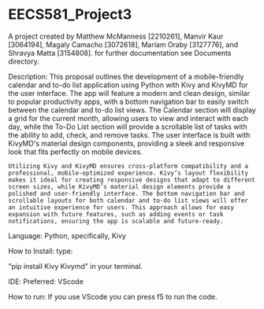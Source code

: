 # EECS581_Project3

A project created by Matthew McManness [2210261], Manvir Kaur [3064194], Magaly Camacho [3072618], Mariam Oraby [3127776], and Shravya Matta [3154808].
for further documentation see Documents directory.

Description: 
	This proposal outlines the development of a mobile-friendly calendar and to-do list application using Python with Kivy and KivyMD for the user interface. The app will feature a modern and clean design, similar to popular productivity apps, with a bottom navigation bar to easily switch between the calendar and to-do list views. The Calendar section will display a grid for the current month, allowing users to view and interact with each day, while the To-Do List section will provide a scrollable list of tasks with the ability to add, check, and remove tasks. The user interface is built with KivyMD's material design components, providing a sleek and responsive look that fits perfectly on mobile devices.

	Utilizing Kivy and KivyMD ensures cross-platform compatibility and a professional, mobile-optimized experience. Kivy’s layout flexibility makes it ideal for creating responsive designs that adapt to different screen sizes, while KivyMD’s material design elements provide a polished and user-friendly interface. The bottom navigation bar and scrollable layouts for both calendar and to-do list views will offer an intuitive experience for users. This approach allows for easy expansion with future features, such as adding events or task notifications, ensuring the app is scalable and future-ready.

Language: Python, specifically, Kivy

How to Install: 
type:

"pip install Kivy Kivymd" in your terminal.

IDE: Preferred: VScode


How to run: If you use VScode you can press f5 to run the code.






